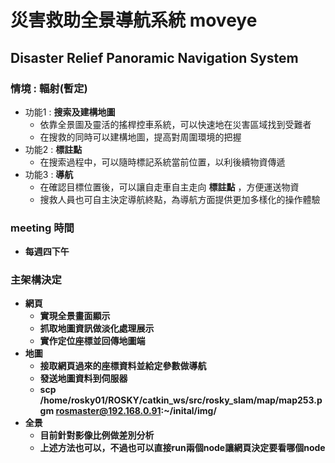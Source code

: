 # 災害救助全景導航系統 moveye
## Disaster Relief Panoramic Navigation System

### 情境 : 輻射(暫定)
* 功能1 : **搜索及建構地圖**
  * 依靠全景圖及靈活的搖桿控車系統，可以快速地在災害區域找到受難者
  * 在搜救的同時可以建構地圖，提高對周圍環境的把握
* 功能2 : **標註點**
  * 在搜索過程中，可以隨時標記系統當前位置，以利後續物資傳遞
* 功能3 : **導航**
  * 在確認目標位置後，可以讓自走車自主走向 **標註點** ，方便運送物資
  * 搜救人員也可自主決定導航終點，為導航方面提供更加多樣化的操作體驗


### meeting 時間
* **每週四下午**
  
### 主架構決定
* **網頁**
  * **實現全景畫面顯示**
  * **抓取地圖資訊做淡化處理展示**
  * **實作定位座標並回傳地圖端**
* **地圖**
  * **接取網頁過來的座標資料並給定參數做導航**
  * **發送地圖資料到伺服器**
  * **scp /home/rosky01/ROSKY/catkin_ws/src/rosky_slam/map/map253.pgm  rosmaster@192.168.0.91:~/inital/img/**
* **全景**
  * **目前針對影像比例做差別分析**   
  * **上述方法也可以，不過也可以直接run兩個node讓網頁決定要看哪個node**

